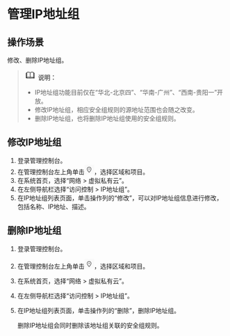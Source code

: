 # 管理IP地址组<a name="vpc_IPAddressGroup_0005"></a>

## 操作场景<a name="section66699152161428"></a>

修改、删除IP地址组。

>![](public_sys-resources/icon-note.gif) **说明：** 
>-   IP地址组功能目前仅在“华北-北京四”、“华南-广州”、“西南-贵阳一”开放。
>-   修改IP地址组，相应安全组规则的源地址范围也会随之改变。
>-   删除IP地址组，也将删除IP地址组使用的安全组规则。

## 修改IP地址组<a name="section16419124611591"></a>

1.  登录管理控制台。
2.  在管理控制台左上角单击![](figures/icon-region.png)，选择区域和项目。
3.  在系统首页，选择“网络 \> 虚拟私有云”。
4.  在左侧导航栏选择“访问控制 \> IP地址组”。
5.  在IP地址组列表页面，单击操作列的“修改”，可以对IP地址组信息进行修改，包括名称、IP地址、描述。

## 删除IP地址组<a name="section1019171016352"></a>

1.  登录管理控制台。
2.  在管理控制台左上角单击![](figures/icon-region.png)，选择区域和项目。
3.  在系统首页，选择“网络 \> 虚拟私有云”。
4.  在左侧导航栏选择“访问控制 \> IP地址组”。
5.  在IP地址组列表页面，单击操作列的“删除”，删除IP地址组。

    删除IP地址组会同时删除该地址组关联的安全组规则。


